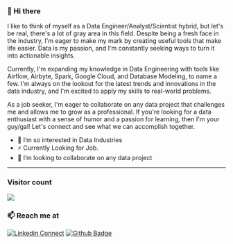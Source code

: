 ### 👋 Hi there 

I like to think of myself as a Data Engineer/Analyst/Scientist hybrid, but let's be real, there's a lot of gray area in this field. Despite being a fresh face in the industry, I'm eager to make my mark by creating useful tools that make life easier. Data is my passion, and I'm constantly seeking ways to turn it into actionable insights.

Currently, I'm expanding my knowledge in Data Engineering with tools like Airflow, Airbyte, Spark, Google Cloud, and Database Modeling, to name a few. I'm always on the lookout for the latest trends and innovations in the data industry, and I'm excited to apply my skills to real-world problems.

As a job seeker, I'm eager to collaborate on any data project that challenges me and allows me to grow as a professional. If you're looking for a data enthusiast with a sense of humor and a passion for learning, then I'm your guy/gal! Let's connect and see what we can accomplish together.

- 👀 I’m so interested in Data Industries
- ⚡ Currently Looking for Job.
- 💞️ I’m looking to collaborate on any data project
  
<hr />

### Visitor count
<img src="https://profile-counter.glitch.me/CharisChakim/count.svg" />

### 📫 Reach me at 
<!---![Twitter Follow](https://img.shields.io/twitter/follow/charischak?style=social)--->
[![Linkedin Connect](https://img.shields.io/badge/LinkedIn-blue?logo=linkedin)](https://www.linkedin.com/in/m-charis-chakim/)
[![Github Badge](https://img.shields.io/badge/Github-black?logo=github)](https://github.com/CharisChakim)

<!---
CharisChakim/CharisChakim is a ✨ special ✨ repository because its `README.md` (this file) appears on your GitHub profile.
You can click the Preview link to take a look at your changes.
--->
